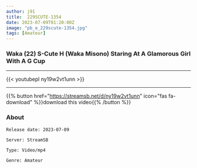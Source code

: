 ```yaml
---
author: j91
title:  229SCUTE-1354 
date: 2023-07-09T01:20:00Z
image: "pb_e_229scute-1354.jpg"
tags: [Amateur]
---
```


### Waka (22) S-Cute H (Waka Misono) Staring At A Glamorous Girl With A G Cup
___

{{< youtubepl ny19w2vt1unn >}}
___

{{% button href="https://streamsb.net/d/ny19w2vt1unn" icon="fas fa-download" %}}download this video{{% /button %}}
### About

`Release date: 2023-07-09`

`Server: StreamSB`

`Type: Video/mp4`

`Genre:	Amateur`